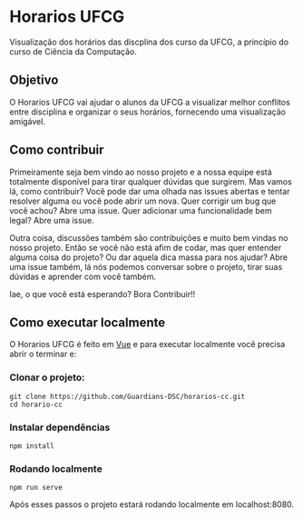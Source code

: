 # Horarios UFCG

Visualização dos horários das discplina dos curso da UFCG, a princípio do curso de Ciência da Computação.

## Objetivo

O Horarios UFCG vai ajudar o alunos da UFCG a visualizar melhor conflitos entre disciplina e organizar o seus horários, fornecendo uma visualização amigável.

## Como contribuir

Primeiramente seja bem vindo ao nosso projeto e a nossa equipe está totalmente disponível para tirar qualquer dúvidas que surgirem. Mas vamos lá, como contribuir? Você pode dar uma olhada nas issues abertas e tentar resolver alguma ou você pode abrir um nova. Quer corrigir um bug que você achou? Abre uma issue. Quer adicionar uma funcionalidade bem legal? Abre uma issue. 

Outra coisa, discussões também são contribuições e muito bem vindas no nosso projeto. Então se você não está afim de codar, mas quer entender alguma coisa do projeto? Ou dar aquela dica massa para nos ajudar? Abre uma issue também, lá nós podemos conversar sobre o projeto, tirar suas dúvidas e aprender com você também. 

Iae, o que você está esperando? Bora Contribuir!!

## Como executar localmente

O Horarios UFCG é feito em [Vue](https://vuejs.org/) e para executar localmente você precisa abrir o terminar e:

### Clonar o projeto:

```
git clone https://github.com/Guardians-DSC/horarios-cc.git
cd horario-cc
```

### Instalar dependências 

```
npm install
```

### Rodando localmente

```
npm run serve
```

Após esses passos o projeto estará rodando localmente em localhost:8080.
